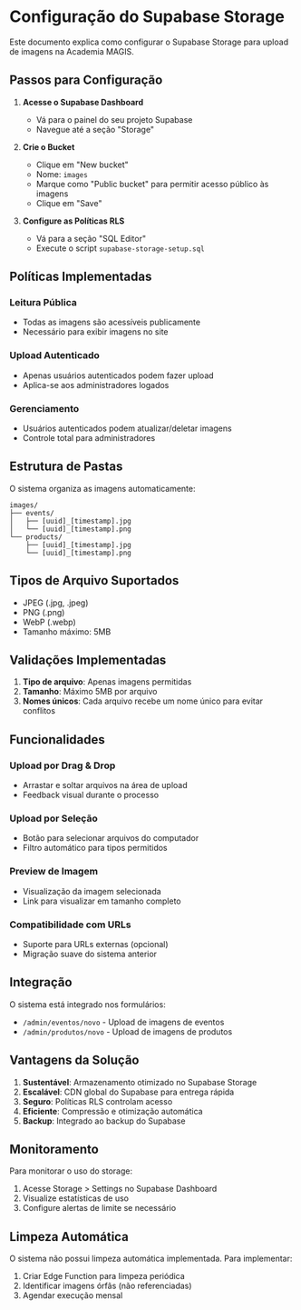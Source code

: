 # Configuração do Supabase Storage

Este documento explica como configurar o Supabase Storage para upload de imagens na Academia MAGIS.

## Passos para Configuração

1. **Acesse o Supabase Dashboard**
   - Vá para o painel do seu projeto Supabase
   - Navegue até a seção "Storage"

2. **Crie o Bucket**
   - Clique em "New bucket"
   - Nome: `images`
   - Marque como "Public bucket" para permitir acesso público às imagens
   - Clique em "Save"

3. **Configure as Políticas RLS**
   - Vá para a seção "SQL Editor"
   - Execute o script `supabase-storage-setup.sql`

## Políticas Implementadas

### Leitura Pública
- Todas as imagens são acessíveis publicamente
- Necessário para exibir imagens no site

### Upload Autenticado
- Apenas usuários autenticados podem fazer upload
- Aplica-se aos administradores logados

### Gerenciamento
- Usuários autenticados podem atualizar/deletar imagens
- Controle total para administradores

## Estrutura de Pastas

O sistema organiza as imagens automaticamente:

```
images/
├── events/
│   ├── [uuid]_[timestamp].jpg
│   └── [uuid]_[timestamp].png
└── products/
    ├── [uuid]_[timestamp].jpg
    └── [uuid]_[timestamp].png
```

## Tipos de Arquivo Suportados

- JPEG (.jpg, .jpeg)
- PNG (.png)
- WebP (.webp)
- Tamanho máximo: 5MB

## Validações Implementadas

1. **Tipo de arquivo**: Apenas imagens permitidas
2. **Tamanho**: Máximo 5MB por arquivo
3. **Nomes únicos**: Cada arquivo recebe um nome único para evitar conflitos

## Funcionalidades

### Upload por Drag & Drop
- Arrastar e soltar arquivos na área de upload
- Feedback visual durante o processo

### Upload por Seleção
- Botão para selecionar arquivos do computador
- Filtro automático para tipos permitidos

### Preview de Imagem
- Visualização da imagem selecionada
- Link para visualizar em tamanho completo

### Compatibilidade com URLs
- Suporte para URLs externas (opcional)
- Migração suave do sistema anterior

## Integração

O sistema está integrado nos formulários:
- `/admin/eventos/novo` - Upload de imagens de eventos
- `/admin/produtos/novo` - Upload de imagens de produtos

## Vantagens da Solução

1. **Sustentável**: Armazenamento otimizado no Supabase Storage
2. **Escalável**: CDN global do Supabase para entrega rápida
3. **Seguro**: Políticas RLS controlam acesso
4. **Eficiente**: Compressão e otimização automática
5. **Backup**: Integrado ao backup do Supabase

## Monitoramento

Para monitorar o uso do storage:
1. Acesse Storage > Settings no Supabase Dashboard
2. Visualize estatísticas de uso
3. Configure alertas de limite se necessário

## Limpeza Automática

O sistema não possui limpeza automática implementada. Para implementar:
1. Criar Edge Function para limpeza periódica
2. Identificar imagens órfãs (não referenciadas)
3. Agendar execução mensal